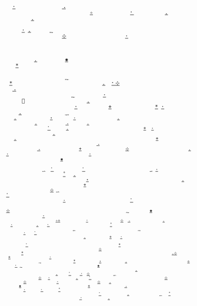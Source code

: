 <samp>&nbsp;&nbsp;&nbsp;&nbsp;&nbsp;&nbsp;&nbsp;&nbsp;&nbsp;&nbsp;&nbsp;&nbsp;&nbsp;&nbsp;&nbsp;&nbsp;&nbsp;&nbsp;&nbsp;&nbsp;&nbsp;&nbsp;&nbsp;&nbsp;&nbsp;&nbsp;&nbsp;&nbsp;&nbsp;&nbsp;&nbsp;&nbsp;&nbsp;&nbsp;&nbsp;&nbsp;&nbsp;&nbsp;&nbsp;&nbsp;&nbsp;&nbsp;&nbsp;&nbsp;&nbsp;&nbsp;&nbsp;&nbsp;&nbsp;&nbsp;&nbsp;&nbsp;&nbsp;&nbsp;&nbsp;&nbsp;&nbsp;&nbsp;&nbsp;&nbsp;&nbsp;[·](https://github.com/lbebber/lbebber/issues/new?labels=bug&title=Star+1&body=eita)&nbsp;&nbsp;&nbsp;&nbsp;&nbsp;&nbsp;&nbsp;&nbsp;&nbsp;&nbsp;&nbsp;&nbsp;&nbsp;&nbsp;&nbsp;[⠠](https://github.com/lbebber/lbebber/issues/new?labels=bug&title=Star+2&body=eita)&nbsp;&nbsp;<br/>&nbsp;&nbsp;&nbsp;&nbsp;&nbsp;&nbsp;&nbsp;&nbsp;&nbsp;&nbsp;&nbsp;&nbsp;&nbsp;&nbsp;&nbsp;&nbsp;&nbsp;&nbsp;&nbsp;&nbsp;&nbsp;&nbsp;&nbsp;&nbsp;&nbsp;&nbsp;&nbsp;[✧](https://github.com/lbebber/lbebber/issues/new?labels=bug&title=Star+3&body=eita)&nbsp;&nbsp;&nbsp;&nbsp;&nbsp;&nbsp;&nbsp;&nbsp;&nbsp;&nbsp;&nbsp;&nbsp;[⠂](https://github.com/lbebber/lbebber/issues/new?labels=bug&title=Star+4&body=eita)&nbsp;&nbsp;&nbsp;&nbsp;&nbsp;&nbsp;&nbsp;&nbsp;&nbsp;&nbsp;[.](https://github.com/lbebber/lbebber/issues/new?labels=bug&title=Star+5&body=eita)&nbsp;&nbsp;&nbsp;&nbsp;&nbsp;&nbsp;&nbsp;&nbsp;&nbsp;&nbsp;&nbsp;&nbsp;&nbsp;&nbsp;&nbsp;[.](https://github.com/lbebber/lbebber/issues/new?labels=bug&title=Star+6&body=eita)&nbsp;&nbsp;&nbsp;&nbsp;&nbsp;&nbsp;&nbsp;&nbsp;&nbsp;&nbsp;&nbsp;&nbsp;<br/>&nbsp;&nbsp;&nbsp;&nbsp;&nbsp;&nbsp;&nbsp;&nbsp;&nbsp;&nbsp;&nbsp;&nbsp;&nbsp;&nbsp;&nbsp;&nbsp;&nbsp;&nbsp;&nbsp;&nbsp;&nbsp;&nbsp;&nbsp;&nbsp;&nbsp;&nbsp;&nbsp;&nbsp;&nbsp;&nbsp;&nbsp;&nbsp;&nbsp;&nbsp;&nbsp;&nbsp;&nbsp;&nbsp;&nbsp;&nbsp;&nbsp;&nbsp;&nbsp;&nbsp;&nbsp;&nbsp;&nbsp;&nbsp;&nbsp;&nbsp;&nbsp;&nbsp;&nbsp;&nbsp;&nbsp;&nbsp;&nbsp;&nbsp;&nbsp;&nbsp;&nbsp;&nbsp;&nbsp;&nbsp;[·](https://github.com/lbebber/lbebber/issues/new?labels=bug&title=Star+7&body=eita)&nbsp;[.](https://github.com/lbebber/lbebber/issues/new?labels=bug&title=Star+8&body=eita)&nbsp;&nbsp;&nbsp;&nbsp;&nbsp;&nbsp;[⢀](https://github.com/lbebber/lbebber/issues/new?labels=bug&title=Star+9&body=eita)&nbsp;&nbsp;&nbsp;&nbsp;&nbsp;&nbsp;<br/>&nbsp;&nbsp;&nbsp;&nbsp;&nbsp;&nbsp;&nbsp;&nbsp;&nbsp;&nbsp;&nbsp;&nbsp;&nbsp;&nbsp;&nbsp;&nbsp;&nbsp;&nbsp;[⊹](https://github.com/lbebber/lbebber/issues/new?labels=bug&title=Star+10&body=eita)&nbsp;&nbsp;&nbsp;&nbsp;&nbsp;&nbsp;&nbsp;&nbsp;&nbsp;&nbsp;&nbsp;&nbsp;&nbsp;&nbsp;&nbsp;&nbsp;&nbsp;&nbsp;&nbsp;[·](https://github.com/lbebber/lbebber/issues/new?labels=bug&title=Star+11&body=eita)&nbsp;&nbsp;&nbsp;&nbsp;&nbsp;&nbsp;&nbsp;&nbsp;&nbsp;&nbsp;&nbsp;&nbsp;&nbsp;&nbsp;&nbsp;&nbsp;&nbsp;&nbsp;&nbsp;&nbsp;&nbsp;&nbsp;&nbsp;&nbsp;&nbsp;&nbsp;&nbsp;&nbsp;&nbsp;&nbsp;&nbsp;&nbsp;&nbsp;&nbsp;&nbsp;&nbsp;&nbsp;&nbsp;&nbsp;&nbsp;&nbsp;<br/>[ ](https://github.com/lbebber/lbebber/issues/new?labels=bug&title=Star+12&body=eita)&nbsp;&nbsp;&nbsp;&nbsp;&nbsp;&nbsp;&nbsp;&nbsp;&nbsp;&nbsp;&nbsp;&nbsp;&nbsp;&nbsp;&nbsp;&nbsp;&nbsp;&nbsp;&nbsp;&nbsp;&nbsp;&nbsp;&nbsp;&nbsp;&nbsp;&nbsp;&nbsp;&nbsp;&nbsp;&nbsp;&nbsp;&nbsp;&nbsp;&nbsp;&nbsp;&nbsp;&nbsp;&nbsp;&nbsp;&nbsp;&nbsp;&nbsp;&nbsp;&nbsp;&nbsp;&nbsp;&nbsp;&nbsp;&nbsp;&nbsp;&nbsp;&nbsp;&nbsp;&nbsp;&nbsp;&nbsp;&nbsp;&nbsp;&nbsp;&nbsp;&nbsp;&nbsp;&nbsp;&nbsp;&nbsp;&nbsp;&nbsp;&nbsp;&nbsp;&nbsp;&nbsp;&nbsp;&nbsp;&nbsp;&nbsp;&nbsp;&nbsp;&nbsp;&nbsp;<br/>&nbsp;&nbsp;&nbsp;&nbsp;&nbsp;&nbsp;&nbsp;&nbsp;&nbsp;[.](https://github.com/lbebber/lbebber/issues/new?labels=bug&title=Star+13&body=eita)&nbsp;&nbsp;&nbsp;&nbsp;&nbsp;&nbsp;&nbsp;&nbsp;&nbsp;[✺](https://github.com/lbebber/lbebber/issues/new?labels=bug&title=Star+14&body=eita)&nbsp;&nbsp;&nbsp;&nbsp;&nbsp;&nbsp;&nbsp;&nbsp;&nbsp;&nbsp;&nbsp;&nbsp;&nbsp;&nbsp;&nbsp;&nbsp;&nbsp;&nbsp;&nbsp;&nbsp;&nbsp;&nbsp;&nbsp;&nbsp;&nbsp;&nbsp;&nbsp;&nbsp;&nbsp;&nbsp;&nbsp;&nbsp;&nbsp;&nbsp;&nbsp;&nbsp;&nbsp;&nbsp;&nbsp;&nbsp;&nbsp;&nbsp;[\*](https://github.com/lbebber/lbebber/issues/new?labels=bug&title=Star+15&body=eita)&nbsp;&nbsp;&nbsp;&nbsp;&nbsp;&nbsp;&nbsp;&nbsp;&nbsp;&nbsp;&nbsp;&nbsp;&nbsp;&nbsp;&nbsp;&nbsp;&nbsp;<br/>&nbsp;&nbsp;&nbsp;&nbsp;&nbsp;&nbsp;&nbsp;&nbsp;&nbsp;&nbsp;&nbsp;&nbsp;&nbsp;&nbsp;&nbsp;&nbsp;&nbsp;&nbsp;&nbsp;&nbsp;&nbsp;&nbsp;&nbsp;&nbsp;&nbsp;&nbsp;&nbsp;&nbsp;&nbsp;&nbsp;&nbsp;&nbsp;&nbsp;&nbsp;&nbsp;&nbsp;&nbsp;&nbsp;&nbsp;&nbsp;&nbsp;&nbsp;&nbsp;&nbsp;&nbsp;&nbsp;&nbsp;&nbsp;&nbsp;&nbsp;&nbsp;&nbsp;&nbsp;&nbsp;&nbsp;&nbsp;&nbsp;&nbsp;&nbsp;&nbsp;&nbsp;&nbsp;&nbsp;&nbsp;&nbsp;&nbsp;&nbsp;&nbsp;&nbsp;&nbsp;&nbsp;&nbsp;&nbsp;&nbsp;&nbsp;&nbsp;&nbsp;&nbsp;[⢀](https://github.com/lbebber/lbebber/issues/new?labels=bug&title=Star+16&body=eita)&nbsp;<br/>&nbsp;[\*](https://github.com/lbebber/lbebber/issues/new?labels=bug&title=Star+17&body=eita)&nbsp;&nbsp;&nbsp;&nbsp;&nbsp;&nbsp;&nbsp;&nbsp;&nbsp;&nbsp;&nbsp;&nbsp;&nbsp;&nbsp;&nbsp;&nbsp;&nbsp;&nbsp;&nbsp;&nbsp;&nbsp;&nbsp;&nbsp;&nbsp;&nbsp;&nbsp;&nbsp;&nbsp;&nbsp;[.](https://github.com/lbebber/lbebber/issues/new?labels=bug&title=Star+18&body=eita)&nbsp;&nbsp;[⠂](https://github.com/lbebber/lbebber/issues/new?labels=bug&title=Star+19&body=eita)[⊹](https://github.com/lbebber/lbebber/issues/new?labels=bug&title=Star+20&body=eita)&nbsp;&nbsp;&nbsp;&nbsp;&nbsp;&nbsp;&nbsp;&nbsp;&nbsp;&nbsp;&nbsp;&nbsp;&nbsp;&nbsp;&nbsp;&nbsp;&nbsp;&nbsp;&nbsp;&nbsp;&nbsp;&nbsp;&nbsp;&nbsp;&nbsp;[⠠](https://github.com/lbebber/lbebber/issues/new?labels=bug&title=Star+21&body=eita)&nbsp;&nbsp;&nbsp;&nbsp;&nbsp;&nbsp;&nbsp;&nbsp;&nbsp;&nbsp;&nbsp;&nbsp;&nbsp;&nbsp;&nbsp;&nbsp;&nbsp;&nbsp;<br/>&nbsp;&nbsp;&nbsp;&nbsp;&nbsp;&nbsp;&nbsp;&nbsp;&nbsp;&nbsp;&nbsp;&nbsp;&nbsp;&nbsp;&nbsp;&nbsp;&nbsp;&nbsp;&nbsp;&nbsp;&nbsp;[⢀](https://github.com/lbebber/lbebber/issues/new?labels=bug&title=Star+22&body=eita)&nbsp;&nbsp;&nbsp;&nbsp;&nbsp;&nbsp;&nbsp;&nbsp;&nbsp;[·](https://github.com/lbebber/lbebber/issues/new?labels=bug&title=Star+23&body=eita)&nbsp;&nbsp;&nbsp;&nbsp;&nbsp;&nbsp;&nbsp;&nbsp;&nbsp;&nbsp;&nbsp;&nbsp;&nbsp;&nbsp;&nbsp;[ ](https://github.com/lbebber/lbebber/issues/new?labels=bug&title=Star+24&body=eita)&nbsp;&nbsp;&nbsp;&nbsp;&nbsp;🌙&nbsp;&nbsp;&nbsp;&nbsp;&nbsp;&nbsp;&nbsp;&nbsp;&nbsp;&nbsp;&nbsp;&nbsp;&nbsp;&nbsp;&nbsp;&nbsp;&nbsp;&nbsp;&nbsp;&nbsp;[.](https://github.com/lbebber/lbebber/issues/new?labels=bug&title=Star+25&body=eita)&nbsp;&nbsp;&nbsp;&nbsp;&nbsp;<br/>&nbsp;&nbsp;&nbsp;&nbsp;&nbsp;&nbsp;&nbsp;&nbsp;&nbsp;&nbsp;&nbsp;&nbsp;&nbsp;&nbsp;&nbsp;&nbsp;&nbsp;&nbsp;&nbsp;&nbsp;&nbsp;&nbsp;[·](https://github.com/lbebber/lbebber/issues/new?labels=bug&title=Star+26&body=eita)&nbsp;&nbsp;&nbsp;&nbsp;&nbsp;&nbsp;&nbsp;&nbsp;&nbsp;&nbsp;[+](https://github.com/lbebber/lbebber/issues/new?labels=bug&title=Star+27&body=eita)&nbsp;&nbsp;&nbsp;&nbsp;&nbsp;&nbsp;&nbsp;&nbsp;&nbsp;&nbsp;&nbsp;&nbsp;&nbsp;&nbsp;[\*](https://github.com/lbebber/lbebber/issues/new?labels=bug&title=Star+28&body=eita)&nbsp;[·](https://github.com/lbebber/lbebber/issues/new?labels=bug&title=Star+29&body=eita)&nbsp;&nbsp;&nbsp;&nbsp;&nbsp;&nbsp;&nbsp;&nbsp;&nbsp;&nbsp;&nbsp;&nbsp;[.](https://github.com/lbebber/lbebber/issues/new?labels=bug&title=Star+30&body=eita)&nbsp;&nbsp;&nbsp;&nbsp;&nbsp;&nbsp;&nbsp;&nbsp;&nbsp;&nbsp;&nbsp;&nbsp;&nbsp;&nbsp;[⡀](https://github.com/lbebber/lbebber/issues/new?labels=bug&title=Star+31&body=eita)&nbsp;<br/><sub>&nbsp;&nbsp;&nbsp;[.](https://github.com/lbebber/lbebber/issues/new?labels=bug&title=Star+32&body=eita)&nbsp;&nbsp;&nbsp;&nbsp;&nbsp;&nbsp;&nbsp;&nbsp;&nbsp;&nbsp;&nbsp;&nbsp;&nbsp;[⋆](https://github.com/lbebber/lbebber/issues/new?labels=bug&title=Star+33&body=eita)&nbsp;&nbsp;&nbsp;&nbsp;&nbsp;&nbsp;&nbsp;&nbsp;[·](https://github.com/lbebber/lbebber/issues/new?labels=bug&title=Star+34&body=eita)&nbsp;&nbsp;&nbsp;&nbsp;&nbsp;&nbsp;&nbsp;&nbsp;&nbsp;&nbsp;&nbsp;&nbsp;&nbsp;&nbsp;&nbsp;&nbsp;[.](https://github.com/lbebber/lbebber/issues/new?labels=bug&title=Star+35&body=eita)&nbsp;&nbsp;&nbsp;&nbsp;&nbsp;&nbsp;&nbsp;&nbsp;&nbsp;&nbsp;&nbsp;&nbsp;&nbsp;&nbsp;&nbsp;&nbsp;&nbsp;&nbsp;&nbsp;&nbsp;&nbsp;&nbsp;&nbsp;&nbsp;&nbsp;&nbsp;&nbsp;&nbsp;&nbsp;&nbsp;&nbsp;&nbsp;&nbsp;&nbsp;&nbsp;&nbsp;&nbsp;&nbsp;[.](https://github.com/lbebber/lbebber/issues/new?labels=bug&title=Star+36&body=eita)&nbsp;&nbsp;&nbsp;&nbsp;&nbsp;&nbsp;&nbsp;&nbsp;&nbsp;&nbsp;&nbsp;[⠠](https://github.com/lbebber/lbebber/issues/new?labels=bug&title=Star+37&body=eita)&nbsp;&nbsp;&nbsp;&nbsp;&nbsp;&nbsp;&nbsp;[.](https://github.com/lbebber/lbebber/issues/new?labels=bug&title=Star+38&body=eita)&nbsp;&nbsp;&nbsp;&nbsp;&nbsp;<br/>&nbsp;&nbsp;&nbsp;&nbsp;&nbsp;&nbsp;&nbsp;&nbsp;&nbsp;&nbsp;&nbsp;&nbsp;&nbsp;&nbsp;&nbsp;&nbsp;[⠁](https://github.com/lbebber/lbebber/issues/new?labels=bug&title=Star+39&body=eita)&nbsp;&nbsp;&nbsp;&nbsp;&nbsp;&nbsp;[.](https://github.com/lbebber/lbebber/issues/new?labels=bug&title=Star+40&body=eita)&nbsp;&nbsp;&nbsp;&nbsp;&nbsp;&nbsp;&nbsp;&nbsp;&nbsp;&nbsp;&nbsp;&nbsp;&nbsp;&nbsp;&nbsp;&nbsp;&nbsp;&nbsp;&nbsp;&nbsp;&nbsp;&nbsp;&nbsp;&nbsp;&nbsp;&nbsp;&nbsp;&nbsp;&nbsp;[+](https://github.com/lbebber/lbebber/issues/new?labels=bug&title=Star+41&body=eita)&nbsp;&nbsp;[·](https://github.com/lbebber/lbebber/issues/new?labels=bug&title=Star+42&body=eita)&nbsp;&nbsp;&nbsp;&nbsp;&nbsp;&nbsp;&nbsp;&nbsp;&nbsp;&nbsp;&nbsp;&nbsp;&nbsp;&nbsp;&nbsp;&nbsp;&nbsp;&nbsp;&nbsp;&nbsp;&nbsp;&nbsp;&nbsp;&nbsp;&nbsp;&nbsp;&nbsp;&nbsp;&nbsp;&nbsp;&nbsp;&nbsp;[.](https://github.com/lbebber/lbebber/issues/new?labels=bug&title=Star+43&body=eita)&nbsp;&nbsp;&nbsp;&nbsp;&nbsp;&nbsp;&nbsp;&nbsp;&nbsp;&nbsp;&nbsp;&nbsp;&nbsp;&nbsp;&nbsp;&nbsp;&nbsp;&nbsp;<br/>&nbsp;&nbsp;&nbsp;[.](https://github.com/lbebber/lbebber/issues/new?labels=bug&title=Star+44&body=eita)&nbsp;&nbsp;&nbsp;&nbsp;&nbsp;&nbsp;&nbsp;&nbsp;&nbsp;&nbsp;&nbsp;&nbsp;&nbsp;&nbsp;&nbsp;&nbsp;&nbsp;&nbsp;&nbsp;&nbsp;&nbsp;&nbsp;&nbsp;&nbsp;&nbsp;&nbsp;&nbsp;&nbsp;&nbsp;&nbsp;&nbsp;&nbsp;&nbsp;&nbsp;&nbsp;&nbsp;&nbsp;&nbsp;&nbsp;&nbsp;&nbsp;&nbsp;&nbsp;&nbsp;&nbsp;&nbsp;&nbsp;&nbsp;&nbsp;&nbsp;&nbsp;&nbsp;&nbsp;&nbsp;[+](https://github.com/lbebber/lbebber/issues/new?labels=bug&title=Star+45&body=eita)&nbsp;&nbsp;&nbsp;&nbsp;&nbsp;&nbsp;&nbsp;&nbsp;&nbsp;&nbsp;&nbsp;&nbsp;&nbsp;&nbsp;&nbsp;&nbsp;&nbsp;&nbsp;&nbsp;&nbsp;&nbsp;&nbsp;&nbsp;&nbsp;&nbsp;&nbsp;&nbsp;&nbsp;&nbsp;&nbsp;&nbsp;&nbsp;&nbsp;&nbsp;&nbsp;&nbsp;&nbsp;&nbsp;&nbsp;&nbsp;&nbsp;&nbsp;&nbsp;&nbsp;&nbsp;&nbsp;&nbsp;[⠠](https://github.com/lbebber/lbebber/issues/new?labels=bug&title=Star+46&body=eita)&nbsp;<br/>&nbsp;&nbsp;&nbsp;&nbsp;&nbsp;&nbsp;&nbsp;&nbsp;&nbsp;&nbsp;&nbsp;&nbsp;[⠠](https://github.com/lbebber/lbebber/issues/new?labels=bug&title=Star+47&body=eita)&nbsp;&nbsp;&nbsp;&nbsp;&nbsp;&nbsp;&nbsp;&nbsp;&nbsp;&nbsp;&nbsp;&nbsp;&nbsp;&nbsp;&nbsp;[+](https://github.com/lbebber/lbebber/issues/new?labels=bug&title=Star+48&body=eita)&nbsp;&nbsp;&nbsp;&nbsp;&nbsp;&nbsp;&nbsp;&nbsp;&nbsp;&nbsp;&nbsp;&nbsp;&nbsp;&nbsp;&nbsp;&nbsp;&nbsp;[⊹](https://github.com/lbebber/lbebber/issues/new?labels=bug&title=Star+49&body=eita)&nbsp;&nbsp;&nbsp;&nbsp;&nbsp;&nbsp;&nbsp;&nbsp;&nbsp;&nbsp;&nbsp;&nbsp;&nbsp;&nbsp;&nbsp;&nbsp;&nbsp;&nbsp;&nbsp;&nbsp;&nbsp;&nbsp;&nbsp;[.](https://github.com/lbebber/lbebber/issues/new?labels=bug&title=Star+50&body=eita)[·](https://github.com/lbebber/lbebber/issues/new?labels=bug&title=Star+51&body=eita)&nbsp;&nbsp;&nbsp;&nbsp;&nbsp;&nbsp;&nbsp;&nbsp;&nbsp;&nbsp;&nbsp;&nbsp;&nbsp;&nbsp;&nbsp;&nbsp;&nbsp;&nbsp;&nbsp;&nbsp;&nbsp;&nbsp;&nbsp;&nbsp;&nbsp;&nbsp;&nbsp;&nbsp;&nbsp;&nbsp;&nbsp;[·](https://github.com/lbebber/lbebber/issues/new?labels=bug&title=Star+52&body=eita)&nbsp;&nbsp;&nbsp;&nbsp;<br/>&nbsp;&nbsp;&nbsp;&nbsp;&nbsp;&nbsp;&nbsp;&nbsp;&nbsp;&nbsp;&nbsp;&nbsp;&nbsp;&nbsp;&nbsp;&nbsp;&nbsp;&nbsp;&nbsp;&nbsp;&nbsp;[✺](https://github.com/lbebber/lbebber/issues/new?labels=bug&title=Star+53&body=eita)&nbsp;&nbsp;&nbsp;&nbsp;&nbsp;&nbsp;&nbsp;&nbsp;&nbsp;&nbsp;&nbsp;&nbsp;&nbsp;&nbsp;&nbsp;&nbsp;&nbsp;&nbsp;&nbsp;&nbsp;&nbsp;&nbsp;&nbsp;&nbsp;&nbsp;&nbsp;&nbsp;&nbsp;&nbsp;&nbsp;&nbsp;&nbsp;&nbsp;&nbsp;&nbsp;&nbsp;&nbsp;&nbsp;&nbsp;&nbsp;&nbsp;&nbsp;&nbsp;&nbsp;&nbsp;&nbsp;&nbsp;&nbsp;&nbsp;&nbsp;&nbsp;&nbsp;&nbsp;&nbsp;&nbsp;&nbsp;&nbsp;&nbsp;&nbsp;&nbsp;&nbsp;&nbsp;&nbsp;&nbsp;&nbsp;&nbsp;&nbsp;&nbsp;&nbsp;&nbsp;&nbsp;&nbsp;&nbsp;&nbsp;&nbsp;&nbsp;&nbsp;&nbsp;&nbsp;&nbsp;&nbsp;&nbsp;&nbsp;&nbsp;&nbsp;&nbsp;<br/>&nbsp;&nbsp;&nbsp;&nbsp;&nbsp;&nbsp;&nbsp;&nbsp;&nbsp;&nbsp;&nbsp;&nbsp;&nbsp;&nbsp;[⢀](https://github.com/lbebber/lbebber/issues/new?labels=bug&title=Star+54&body=eita)&nbsp;&nbsp;[⠁](https://github.com/lbebber/lbebber/issues/new?labels=bug&title=Star+55&body=eita)&nbsp;&nbsp;&nbsp;&nbsp;&nbsp;&nbsp;&nbsp;&nbsp;&nbsp;&nbsp;&nbsp;[⠁](https://github.com/lbebber/lbebber/issues/new?labels=bug&title=Star+56&body=eita)&nbsp;&nbsp;&nbsp;&nbsp;&nbsp;&nbsp;&nbsp;&nbsp;&nbsp;&nbsp;&nbsp;&nbsp;&nbsp;&nbsp;&nbsp;&nbsp;&nbsp;&nbsp;&nbsp;&nbsp;&nbsp;&nbsp;&nbsp;&nbsp;&nbsp;[⢀](https://github.com/lbebber/lbebber/issues/new?labels=bug&title=Star+57&body=eita)&nbsp;[·](https://github.com/lbebber/lbebber/issues/new?labels=bug&title=Star+58&body=eita)&nbsp;&nbsp;&nbsp;&nbsp;&nbsp;&nbsp;&nbsp;&nbsp;&nbsp;&nbsp;&nbsp;&nbsp;&nbsp;&nbsp;&nbsp;&nbsp;&nbsp;&nbsp;&nbsp;&nbsp;&nbsp;&nbsp;&nbsp;&nbsp;&nbsp;&nbsp;&nbsp;&nbsp;&nbsp;&nbsp;&nbsp;&nbsp;&nbsp;&nbsp;[˚](https://github.com/lbebber/lbebber/issues/new?labels=bug&title=Star+59&body=eita)&nbsp;&nbsp;&nbsp;[.](https://github.com/lbebber/lbebber/issues/new?labels=bug&title=Star+60&body=eita)&nbsp;&nbsp;&nbsp;&nbsp;&nbsp;&nbsp;&nbsp;&nbsp;&nbsp;&nbsp;&nbsp;<br/>&nbsp;&nbsp;&nbsp;&nbsp;&nbsp;&nbsp;&nbsp;&nbsp;&nbsp;&nbsp;&nbsp;&nbsp;&nbsp;&nbsp;&nbsp;&nbsp;&nbsp;&nbsp;&nbsp;&nbsp;&nbsp;&nbsp;&nbsp;&nbsp;&nbsp;&nbsp;&nbsp;&nbsp;&nbsp;&nbsp;&nbsp;[⋆](https://github.com/lbebber/lbebber/issues/new?labels=bug&title=Star+61&body=eita)&nbsp;&nbsp;&nbsp;&nbsp;&nbsp;&nbsp;&nbsp;&nbsp;&nbsp;&nbsp;&nbsp;&nbsp;&nbsp;&nbsp;&nbsp;&nbsp;&nbsp;&nbsp;&nbsp;&nbsp;&nbsp;&nbsp;&nbsp;&nbsp;&nbsp;&nbsp;&nbsp;&nbsp;&nbsp;&nbsp;&nbsp;&nbsp;&nbsp;&nbsp;&nbsp;&nbsp;[.](https://github.com/lbebber/lbebber/issues/new?labels=bug&title=Star+62&body=eita)&nbsp;&nbsp;&nbsp;&nbsp;&nbsp;&nbsp;&nbsp;&nbsp;&nbsp;&nbsp;&nbsp;&nbsp;&nbsp;&nbsp;&nbsp;&nbsp;&nbsp;&nbsp;&nbsp;&nbsp;&nbsp;&nbsp;&nbsp;&nbsp;&nbsp;&nbsp;&nbsp;&nbsp;&nbsp;&nbsp;&nbsp;&nbsp;[+](https://github.com/lbebber/lbebber/issues/new?labels=bug&title=Star+63&body=eita)&nbsp;&nbsp;&nbsp;&nbsp;&nbsp;&nbsp;<br/>&nbsp;&nbsp;&nbsp;&nbsp;&nbsp;&nbsp;&nbsp;&nbsp;&nbsp;&nbsp;&nbsp;&nbsp;&nbsp;&nbsp;&nbsp;&nbsp;&nbsp;[⊹](https://github.com/lbebber/lbebber/issues/new?labels=bug&title=Star+64&body=eita)&nbsp;[⢀](https://github.com/lbebber/lbebber/issues/new?labels=bug&title=Star+65&body=eita)&nbsp;&nbsp;&nbsp;&nbsp;&nbsp;&nbsp;&nbsp;&nbsp;&nbsp;&nbsp;&nbsp;&nbsp;&nbsp;&nbsp;&nbsp;&nbsp;&nbsp;&nbsp;&nbsp;&nbsp;&nbsp;&nbsp;&nbsp;&nbsp;&nbsp;&nbsp;&nbsp;&nbsp;&nbsp;&nbsp;&nbsp;&nbsp;&nbsp;&nbsp;&nbsp;&nbsp;&nbsp;&nbsp;&nbsp;&nbsp;&nbsp;&nbsp;&nbsp;&nbsp;&nbsp;&nbsp;&nbsp;&nbsp;&nbsp;&nbsp;&nbsp;[⠁](https://github.com/lbebber/lbebber/issues/new?labels=bug&title=Star+66&body=eita)&nbsp;&nbsp;&nbsp;&nbsp;&nbsp;&nbsp;&nbsp;&nbsp;&nbsp;&nbsp;&nbsp;&nbsp;&nbsp;&nbsp;&nbsp;&nbsp;&nbsp;&nbsp;&nbsp;&nbsp;&nbsp;&nbsp;&nbsp;&nbsp;&nbsp;&nbsp;&nbsp;&nbsp;&nbsp;&nbsp;&nbsp;&nbsp;&nbsp;&nbsp;&nbsp;&nbsp;<br/>&nbsp;&nbsp;&nbsp;&nbsp;&nbsp;&nbsp;&nbsp;&nbsp;&nbsp;&nbsp;&nbsp;&nbsp;&nbsp;&nbsp;&nbsp;&nbsp;&nbsp;&nbsp;&nbsp;&nbsp;&nbsp;&nbsp;[·](https://github.com/lbebber/lbebber/issues/new?labels=bug&title=Star+67&body=eita)&nbsp;&nbsp;&nbsp;&nbsp;&nbsp;&nbsp;&nbsp;&nbsp;&nbsp;&nbsp;&nbsp;&nbsp;&nbsp;&nbsp;&nbsp;&nbsp;&nbsp;&nbsp;&nbsp;&nbsp;&nbsp;&nbsp;&nbsp;&nbsp;&nbsp;[⠁](https://github.com/lbebber/lbebber/issues/new?labels=bug&title=Star+68&body=eita)&nbsp;&nbsp;&nbsp;&nbsp;&nbsp;&nbsp;&nbsp;&nbsp;&nbsp;&nbsp;&nbsp;&nbsp;&nbsp;&nbsp;&nbsp;&nbsp;&nbsp;&nbsp;&nbsp;&nbsp;&nbsp;&nbsp;&nbsp;&nbsp;&nbsp;&nbsp;&nbsp;&nbsp;&nbsp;&nbsp;&nbsp;&nbsp;&nbsp;&nbsp;&nbsp;&nbsp;&nbsp;&nbsp;&nbsp;&nbsp;&nbsp;&nbsp;&nbsp;&nbsp;&nbsp;&nbsp;&nbsp;&nbsp;&nbsp;&nbsp;&nbsp;&nbsp;&nbsp;&nbsp;&nbsp;&nbsp;&nbsp;&nbsp;&nbsp;<br/>[ ](https://github.com/lbebber/lbebber/issues/new?labels=bug&title=Star+69&body=eita)[⊹](https://github.com/lbebber/lbebber/issues/new?labels=bug&title=Star+70&body=eita)&nbsp;&nbsp;&nbsp;&nbsp;&nbsp;&nbsp;&nbsp;&nbsp;&nbsp;&nbsp;&nbsp;&nbsp;&nbsp;&nbsp;&nbsp;&nbsp;&nbsp;&nbsp;&nbsp;&nbsp;&nbsp;&nbsp;&nbsp;&nbsp;&nbsp;&nbsp;&nbsp;&nbsp;&nbsp;&nbsp;&nbsp;&nbsp;&nbsp;&nbsp;&nbsp;&nbsp;&nbsp;&nbsp;&nbsp;&nbsp;&nbsp;&nbsp;&nbsp;&nbsp;&nbsp;[⡀](https://github.com/lbebber/lbebber/issues/new?labels=bug&title=Star+71&body=eita)&nbsp;&nbsp;&nbsp;&nbsp;&nbsp;&nbsp;&nbsp;&nbsp;[✺](https://github.com/lbebber/lbebber/issues/new?labels=bug&title=Star+72&body=eita)&nbsp;&nbsp;&nbsp;&nbsp;&nbsp;&nbsp;&nbsp;&nbsp;&nbsp;&nbsp;&nbsp;&nbsp;&nbsp;&nbsp;&nbsp;&nbsp;&nbsp;&nbsp;&nbsp;&nbsp;&nbsp;&nbsp;&nbsp;&nbsp;&nbsp;&nbsp;&nbsp;&nbsp;&nbsp;[·](https://github.com/lbebber/lbebber/issues/new?labels=bug&title=Star+73&body=eita)&nbsp;&nbsp;&nbsp;&nbsp;&nbsp;&nbsp;&nbsp;&nbsp;&nbsp;&nbsp;&nbsp;&nbsp;&nbsp;&nbsp;&nbsp;&nbsp;&nbsp;&nbsp;&nbsp;&nbsp;&nbsp;<br/><sub>&nbsp;&nbsp;&nbsp;&nbsp;&nbsp;&nbsp;&nbsp;&nbsp;&nbsp;&nbsp;&nbsp;&nbsp;&nbsp;&nbsp;&nbsp;&nbsp;&nbsp;&nbsp;&nbsp;&nbsp;&nbsp;&nbsp;&nbsp;[✧](https://github.com/lbebber/lbebber/issues/new?labels=bug&title=Star+74&body=eita)[⟡](https://github.com/lbebber/lbebber/issues/new?labels=bug&title=Star+75&body=eita)&nbsp;&nbsp;&nbsp;&nbsp;&nbsp;&nbsp;&nbsp;&nbsp;&nbsp;&nbsp;&nbsp;&nbsp;[·](https://github.com/lbebber/lbebber/issues/new?labels=bug&title=Star+76&body=eita)&nbsp;&nbsp;&nbsp;&nbsp;&nbsp;&nbsp;&nbsp;&nbsp;&nbsp;&nbsp;&nbsp;&nbsp;&nbsp;&nbsp;&nbsp;[⊹](https://github.com/lbebber/lbebber/issues/new?labels=bug&title=Star+77&body=eita)&nbsp;&nbsp;[⠠](https://github.com/lbebber/lbebber/issues/new?labels=bug&title=Star+78&body=eita)&nbsp;&nbsp;&nbsp;&nbsp;&nbsp;&nbsp;&nbsp;&nbsp;&nbsp;&nbsp;&nbsp;&nbsp;&nbsp;&nbsp;&nbsp;[.](https://github.com/lbebber/lbebber/issues/new?labels=bug&title=Star+79&body=eita)&nbsp;&nbsp;&nbsp;&nbsp;&nbsp;&nbsp;&nbsp;&nbsp;&nbsp;&nbsp;&nbsp;&nbsp;&nbsp;&nbsp;[·](https://github.com/lbebber/lbebber/issues/new?labels=bug&title=Star+80&body=eita)&nbsp;&nbsp;&nbsp;&nbsp;&nbsp;&nbsp;&nbsp;&nbsp;&nbsp;&nbsp;&nbsp;[.](https://github.com/lbebber/lbebber/issues/new?labels=bug&title=Star+81&body=eita)&nbsp;&nbsp;&nbsp;&nbsp;[⠂](https://github.com/lbebber/lbebber/issues/new?labels=bug&title=Star+82&body=eita)&nbsp;&nbsp;&nbsp;&nbsp;&nbsp;&nbsp;&nbsp;&nbsp;&nbsp;&nbsp;&nbsp;&nbsp;&nbsp;&nbsp;&nbsp;&nbsp;&nbsp;&nbsp;&nbsp;&nbsp;&nbsp;&nbsp;&nbsp;&nbsp;&nbsp;&nbsp;&nbsp;&nbsp;[˚](https://github.com/lbebber/lbebber/issues/new?labels=bug&title=Star+83&body=eita)&nbsp;&nbsp;&nbsp;&nbsp;&nbsp;&nbsp;&nbsp;&nbsp;&nbsp;&nbsp;&nbsp;&nbsp;<br/>&nbsp;&nbsp;&nbsp;&nbsp;&nbsp;&nbsp;&nbsp;&nbsp;&nbsp;&nbsp;&nbsp;&nbsp;&nbsp;&nbsp;&nbsp;&nbsp;&nbsp;&nbsp;&nbsp;&nbsp;&nbsp;&nbsp;&nbsp;&nbsp;&nbsp;&nbsp;&nbsp;&nbsp;&nbsp;&nbsp;&nbsp;[⢀](https://github.com/lbebber/lbebber/issues/new?labels=bug&title=Star+84&body=eita)&nbsp;&nbsp;&nbsp;&nbsp;&nbsp;&nbsp;&nbsp;&nbsp;&nbsp;&nbsp;&nbsp;&nbsp;&nbsp;&nbsp;&nbsp;&nbsp;&nbsp;&nbsp;&nbsp;&nbsp;&nbsp;&nbsp;&nbsp;&nbsp;&nbsp;&nbsp;&nbsp;&nbsp;&nbsp;[⡀](https://github.com/lbebber/lbebber/issues/new?labels=bug&title=Star+85&body=eita)&nbsp;&nbsp;&nbsp;&nbsp;&nbsp;&nbsp;&nbsp;&nbsp;&nbsp;&nbsp;&nbsp;&nbsp;&nbsp;&nbsp;&nbsp;&nbsp;&nbsp;&nbsp;&nbsp;&nbsp;&nbsp;&nbsp;&nbsp;&nbsp;&nbsp;&nbsp;&nbsp;&nbsp;&nbsp;&nbsp;&nbsp;[·](https://github.com/lbebber/lbebber/issues/new?labels=bug&title=Star+86&body=eita)&nbsp;&nbsp;&nbsp;&nbsp;[⠁](https://github.com/lbebber/lbebber/issues/new?labels=bug&title=Star+87&body=eita)&nbsp;&nbsp;&nbsp;&nbsp;&nbsp;&nbsp;&nbsp;&nbsp;&nbsp;&nbsp;&nbsp;&nbsp;&nbsp;&nbsp;&nbsp;&nbsp;&nbsp;&nbsp;&nbsp;&nbsp;&nbsp;&nbsp;&nbsp;&nbsp;&nbsp;&nbsp;&nbsp;&nbsp;&nbsp;&nbsp;&nbsp;&nbsp;&nbsp;&nbsp;&nbsp;&nbsp;&nbsp;&nbsp;&nbsp;&nbsp;&nbsp;&nbsp;&nbsp;&nbsp;&nbsp;&nbsp;&nbsp;<br/>&nbsp;&nbsp;&nbsp;&nbsp;&nbsp;&nbsp;&nbsp;&nbsp;&nbsp;&nbsp;&nbsp;&nbsp;&nbsp;&nbsp;&nbsp;&nbsp;&nbsp;&nbsp;&nbsp;&nbsp;&nbsp;&nbsp;&nbsp;&nbsp;&nbsp;&nbsp;&nbsp;&nbsp;&nbsp;&nbsp;&nbsp;&nbsp;&nbsp;&nbsp;&nbsp;&nbsp;[.](https://github.com/lbebber/lbebber/issues/new?labels=bug&title=Star+88&body=eita)&nbsp;&nbsp;&nbsp;&nbsp;&nbsp;&nbsp;&nbsp;&nbsp;&nbsp;&nbsp;&nbsp;[+](https://github.com/lbebber/lbebber/issues/new?labels=bug&title=Star+89&body=eita)&nbsp;&nbsp;&nbsp;&nbsp;[·](https://github.com/lbebber/lbebber/issues/new?labels=bug&title=Star+90&body=eita)&nbsp;&nbsp;&nbsp;&nbsp;&nbsp;&nbsp;&nbsp;&nbsp;&nbsp;&nbsp;&nbsp;&nbsp;&nbsp;&nbsp;&nbsp;&nbsp;&nbsp;&nbsp;&nbsp;&nbsp;&nbsp;&nbsp;&nbsp;&nbsp;&nbsp;&nbsp;&nbsp;&nbsp;&nbsp;&nbsp;&nbsp;&nbsp;&nbsp;&nbsp;&nbsp;&nbsp;&nbsp;&nbsp;&nbsp;&nbsp;&nbsp;&nbsp;&nbsp;&nbsp;&nbsp;&nbsp;&nbsp;&nbsp;&nbsp;&nbsp;&nbsp;&nbsp;&nbsp;&nbsp;&nbsp;&nbsp;&nbsp;&nbsp;&nbsp;&nbsp;&nbsp;&nbsp;&nbsp;&nbsp;&nbsp;&nbsp;&nbsp;&nbsp;&nbsp;&nbsp;&nbsp;&nbsp;&nbsp;&nbsp;&nbsp;&nbsp;&nbsp;&nbsp;&nbsp;&nbsp;&nbsp;&nbsp;&nbsp;&nbsp;&nbsp;&nbsp;&nbsp;&nbsp;&nbsp;&nbsp;&nbsp;&nbsp;<br/>&nbsp;&nbsp;&nbsp;&nbsp;&nbsp;&nbsp;&nbsp;&nbsp;&nbsp;[⠁](https://github.com/lbebber/lbebber/issues/new?labels=bug&title=Star+91&body=eita)&nbsp;&nbsp;&nbsp;&nbsp;&nbsp;&nbsp;&nbsp;&nbsp;&nbsp;&nbsp;&nbsp;&nbsp;&nbsp;&nbsp;&nbsp;&nbsp;&nbsp;&nbsp;&nbsp;&nbsp;&nbsp;&nbsp;&nbsp;&nbsp;&nbsp;&nbsp;&nbsp;&nbsp;&nbsp;&nbsp;&nbsp;&nbsp;&nbsp;&nbsp;&nbsp;&nbsp;&nbsp;&nbsp;&nbsp;&nbsp;&nbsp;&nbsp;[\*](https://github.com/lbebber/lbebber/issues/new?labels=bug&title=Star+92&body=eita)&nbsp;&nbsp;&nbsp;&nbsp;&nbsp;&nbsp;&nbsp;&nbsp;&nbsp;&nbsp;&nbsp;&nbsp;&nbsp;&nbsp;&nbsp;&nbsp;&nbsp;&nbsp;&nbsp;&nbsp;&nbsp;&nbsp;&nbsp;&nbsp;&nbsp;&nbsp;&nbsp;&nbsp;&nbsp;&nbsp;&nbsp;&nbsp;&nbsp;&nbsp;&nbsp;&nbsp;&nbsp;&nbsp;&nbsp;&nbsp;&nbsp;&nbsp;&nbsp;&nbsp;&nbsp;&nbsp;&nbsp;&nbsp;&nbsp;&nbsp;&nbsp;&nbsp;&nbsp;&nbsp;&nbsp;&nbsp;&nbsp;&nbsp;&nbsp;&nbsp;&nbsp;&nbsp;&nbsp;&nbsp;&nbsp;&nbsp;&nbsp;&nbsp;&nbsp;&nbsp;&nbsp;&nbsp;&nbsp;&nbsp;&nbsp;[⊹](https://github.com/lbebber/lbebber/issues/new?labels=bug&title=Star+93&body=eita)&nbsp;&nbsp;&nbsp;&nbsp;&nbsp;&nbsp;&nbsp;&nbsp;&nbsp;&nbsp;&nbsp;&nbsp;&nbsp;&nbsp;&nbsp;&nbsp;&nbsp;<br/>&nbsp;&nbsp;&nbsp;&nbsp;&nbsp;&nbsp;&nbsp;[\*](https://github.com/lbebber/lbebber/issues/new?labels=bug&title=Star+94&body=eita)&nbsp;&nbsp;&nbsp;&nbsp;&nbsp;&nbsp;&nbsp;&nbsp;&nbsp;&nbsp;&nbsp;&nbsp;&nbsp;&nbsp;&nbsp;&nbsp;&nbsp;&nbsp;&nbsp;&nbsp;&nbsp;&nbsp;&nbsp;&nbsp;&nbsp;&nbsp;&nbsp;&nbsp;&nbsp;&nbsp;&nbsp;&nbsp;&nbsp;&nbsp;&nbsp;&nbsp;&nbsp;&nbsp;&nbsp;&nbsp;&nbsp;&nbsp;&nbsp;&nbsp;&nbsp;&nbsp;&nbsp;&nbsp;&nbsp;&nbsp;&nbsp;&nbsp;&nbsp;&nbsp;&nbsp;&nbsp;&nbsp;&nbsp;&nbsp;&nbsp;&nbsp;&nbsp;&nbsp;&nbsp;&nbsp;&nbsp;&nbsp;&nbsp;&nbsp;[.](https://github.com/lbebber/lbebber/issues/new?labels=bug&title=Star+95&body=eita)[⊹](https://github.com/lbebber/lbebber/issues/new?labels=bug&title=Star+96&body=eita)&nbsp;&nbsp;&nbsp;&nbsp;&nbsp;&nbsp;&nbsp;[+](https://github.com/lbebber/lbebber/issues/new?labels=bug&title=Star+97&body=eita)&nbsp;&nbsp;&nbsp;&nbsp;&nbsp;&nbsp;&nbsp;&nbsp;&nbsp;&nbsp;&nbsp;&nbsp;&nbsp;&nbsp;&nbsp;&nbsp;&nbsp;&nbsp;[·](https://github.com/lbebber/lbebber/issues/new?labels=bug&title=Star+98&body=eita)&nbsp;&nbsp;&nbsp;&nbsp;&nbsp;&nbsp;&nbsp;&nbsp;&nbsp;&nbsp;&nbsp;&nbsp;&nbsp;&nbsp;&nbsp;&nbsp;&nbsp;&nbsp;&nbsp;&nbsp;&nbsp;&nbsp;&nbsp;&nbsp;&nbsp;&nbsp;&nbsp;&nbsp;&nbsp;&nbsp;&nbsp;&nbsp;&nbsp;&nbsp;&nbsp;&nbsp;&nbsp;&nbsp;&nbsp;&nbsp;<br/>&nbsp;&nbsp;&nbsp;&nbsp;&nbsp;&nbsp;&nbsp;&nbsp;&nbsp;&nbsp;&nbsp;&nbsp;&nbsp;&nbsp;&nbsp;[⡀](https://github.com/lbebber/lbebber/issues/new?labels=bug&title=Star+99&body=eita)&nbsp;&nbsp;&nbsp;&nbsp;&nbsp;&nbsp;&nbsp;&nbsp;&nbsp;&nbsp;&nbsp;&nbsp;&nbsp;&nbsp;&nbsp;[\*](https://github.com/lbebber/lbebber/issues/new?labels=bug&title=Star+100&body=eita)&nbsp;&nbsp;&nbsp;&nbsp;&nbsp;&nbsp;&nbsp;&nbsp;&nbsp;&nbsp;&nbsp;[⋆](https://github.com/lbebber/lbebber/issues/new?labels=bug&title=Star+101&body=eita)&nbsp;&nbsp;&nbsp;&nbsp;&nbsp;&nbsp;&nbsp;&nbsp;&nbsp;&nbsp;&nbsp;[.](https://github.com/lbebber/lbebber/issues/new?labels=bug&title=Star+102&body=eita)&nbsp;&nbsp;&nbsp;&nbsp;&nbsp;&nbsp;&nbsp;&nbsp;&nbsp;&nbsp;&nbsp;&nbsp;&nbsp;&nbsp;&nbsp;&nbsp;&nbsp;&nbsp;&nbsp;&nbsp;&nbsp;&nbsp;&nbsp;&nbsp;&nbsp;&nbsp;&nbsp;&nbsp;[⟡](https://github.com/lbebber/lbebber/issues/new?labels=bug&title=Star+103&body=eita)&nbsp;&nbsp;&nbsp;&nbsp;[⠂](https://github.com/lbebber/lbebber/issues/new?labels=bug&title=Star+104&body=eita)&nbsp;[⡀](https://github.com/lbebber/lbebber/issues/new?labels=bug&title=Star+105&body=eita)&nbsp;&nbsp;&nbsp;&nbsp;&nbsp;&nbsp;&nbsp;&nbsp;&nbsp;&nbsp;&nbsp;&nbsp;&nbsp;&nbsp;&nbsp;&nbsp;&nbsp;&nbsp;&nbsp;&nbsp;&nbsp;&nbsp;&nbsp;&nbsp;&nbsp;&nbsp;&nbsp;&nbsp;&nbsp;&nbsp;&nbsp;&nbsp;&nbsp;&nbsp;&nbsp;[✺](https://github.com/lbebber/lbebber/issues/new?labels=bug&title=Star+106&body=eita)&nbsp;&nbsp;&nbsp;&nbsp;&nbsp;&nbsp;&nbsp;&nbsp;&nbsp;&nbsp;&nbsp;&nbsp;&nbsp;&nbsp;&nbsp;&nbsp;&nbsp;&nbsp;<br/>&nbsp;&nbsp;&nbsp;&nbsp;&nbsp;&nbsp;&nbsp;&nbsp;&nbsp;&nbsp;&nbsp;&nbsp;&nbsp;&nbsp;&nbsp;&nbsp;&nbsp;&nbsp;&nbsp;&nbsp;&nbsp;&nbsp;&nbsp;&nbsp;&nbsp;&nbsp;&nbsp;&nbsp;&nbsp;&nbsp;&nbsp;&nbsp;&nbsp;&nbsp;&nbsp;&nbsp;&nbsp;&nbsp;&nbsp;&nbsp;&nbsp;&nbsp;&nbsp;&nbsp;&nbsp;&nbsp;&nbsp;&nbsp;&nbsp;&nbsp;&nbsp;&nbsp;&nbsp;&nbsp;&nbsp;&nbsp;&nbsp;&nbsp;&nbsp;&nbsp;[.](https://github.com/lbebber/lbebber/issues/new?labels=bug&title=Star+107&body=eita)&nbsp;&nbsp;&nbsp;&nbsp;&nbsp;&nbsp;&nbsp;&nbsp;&nbsp;&nbsp;&nbsp;&nbsp;&nbsp;&nbsp;&nbsp;&nbsp;&nbsp;&nbsp;&nbsp;&nbsp;&nbsp;&nbsp;&nbsp;&nbsp;&nbsp;&nbsp;&nbsp;&nbsp;&nbsp;&nbsp;&nbsp;&nbsp;&nbsp;&nbsp;&nbsp;&nbsp;&nbsp;&nbsp;&nbsp;&nbsp;&nbsp;&nbsp;&nbsp;&nbsp;&nbsp;&nbsp;&nbsp;&nbsp;[.](https://github.com/lbebber/lbebber/issues/new?labels=bug&title=Star+108&body=eita)&nbsp;&nbsp;&nbsp;&nbsp;&nbsp;[⠁](https://github.com/lbebber/lbebber/issues/new?labels=bug&title=Star+109&body=eita)&nbsp;&nbsp;&nbsp;&nbsp;[⠐](https://github.com/lbebber/lbebber/issues/new?labels=bug&title=Star+110&body=eita)&nbsp;&nbsp;[⊹](https://github.com/lbebber/lbebber/issues/new?labels=bug&title=Star+111&body=eita)&nbsp;&nbsp;&nbsp;&nbsp;&nbsp;&nbsp;&nbsp;&nbsp;&nbsp;&nbsp;&nbsp;[⢀](https://github.com/lbebber/lbebber/issues/new?labels=bug&title=Star+112&body=eita)&nbsp;&nbsp;&nbsp;&nbsp;&nbsp;&nbsp;&nbsp;&nbsp;&nbsp;&nbsp;<br/>&nbsp;&nbsp;&nbsp;&nbsp;&nbsp;&nbsp;&nbsp;&nbsp;&nbsp;&nbsp;&nbsp;&nbsp;&nbsp;&nbsp;&nbsp;[⊹](https://github.com/lbebber/lbebber/issues/new?labels=bug&title=Star+113&body=eita)&nbsp;&nbsp;&nbsp;[·](https://github.com/lbebber/lbebber/issues/new?labels=bug&title=Star+114&body=eita)&nbsp;&nbsp;&nbsp;&nbsp;&nbsp;&nbsp;&nbsp;&nbsp;&nbsp;&nbsp;&nbsp;&nbsp;[.](https://github.com/lbebber/lbebber/issues/new?labels=bug&title=Star+115&body=eita)&nbsp;&nbsp;&nbsp;&nbsp;&nbsp;[⠁](https://github.com/lbebber/lbebber/issues/new?labels=bug&title=Star+116&body=eita)&nbsp;&nbsp;&nbsp;&nbsp;&nbsp;&nbsp;&nbsp;&nbsp;&nbsp;&nbsp;&nbsp;&nbsp;&nbsp;&nbsp;&nbsp;&nbsp;&nbsp;&nbsp;&nbsp;&nbsp;&nbsp;&nbsp;&nbsp;&nbsp;&nbsp;&nbsp;&nbsp;&nbsp;&nbsp;&nbsp;&nbsp;&nbsp;&nbsp;&nbsp;[⊹](https://github.com/lbebber/lbebber/issues/new?labels=bug&title=Star+117&body=eita)&nbsp;&nbsp;&nbsp;&nbsp;&nbsp;&nbsp;&nbsp;&nbsp;&nbsp;&nbsp;&nbsp;&nbsp;&nbsp;&nbsp;&nbsp;&nbsp;&nbsp;&nbsp;&nbsp;[⊹](https://github.com/lbebber/lbebber/issues/new?labels=bug&title=Star+118&body=eita)&nbsp;&nbsp;&nbsp;&nbsp;&nbsp;&nbsp;&nbsp;&nbsp;&nbsp;&nbsp;&nbsp;&nbsp;&nbsp;&nbsp;[·](https://github.com/lbebber/lbebber/issues/new?labels=bug&title=Star+119&body=eita)&nbsp;&nbsp;&nbsp;&nbsp;&nbsp;&nbsp;&nbsp;&nbsp;&nbsp;&nbsp;&nbsp;&nbsp;&nbsp;&nbsp;&nbsp;&nbsp;&nbsp;&nbsp;[⊹](https://github.com/lbebber/lbebber/issues/new?labels=bug&title=Star+120&body=eita)&nbsp;&nbsp;&nbsp;&nbsp;[.](https://github.com/lbebber/lbebber/issues/new?labels=bug&title=Star+121&body=eita)&nbsp;&nbsp;&nbsp;&nbsp;&nbsp;&nbsp;&nbsp;&nbsp;&nbsp;&nbsp;&nbsp;&nbsp;&nbsp;<br/>&nbsp;&nbsp;&nbsp;&nbsp;&nbsp;&nbsp;[✺](https://github.com/lbebber/lbebber/issues/new?labels=bug&title=Star+122&body=eita)&nbsp;&nbsp;&nbsp;&nbsp;&nbsp;&nbsp;&nbsp;&nbsp;&nbsp;&nbsp;&nbsp;&nbsp;&nbsp;&nbsp;&nbsp;&nbsp;&nbsp;&nbsp;&nbsp;&nbsp;&nbsp;&nbsp;&nbsp;&nbsp;&nbsp;&nbsp;&nbsp;&nbsp;&nbsp;&nbsp;&nbsp;[⋄](https://github.com/lbebber/lbebber/issues/new?labels=bug&title=Star+123&body=eita)&nbsp;&nbsp;&nbsp;&nbsp;&nbsp;&nbsp;&nbsp;&nbsp;&nbsp;&nbsp;&nbsp;&nbsp;&nbsp;&nbsp;&nbsp;&nbsp;[⠠](https://github.com/lbebber/lbebber/issues/new?labels=bug&title=Star+124&body=eita)&nbsp;&nbsp;&nbsp;&nbsp;&nbsp;&nbsp;&nbsp;&nbsp;&nbsp;&nbsp;&nbsp;&nbsp;&nbsp;&nbsp;&nbsp;&nbsp;&nbsp;&nbsp;&nbsp;&nbsp;&nbsp;&nbsp;&nbsp;&nbsp;&nbsp;&nbsp;&nbsp;&nbsp;&nbsp;&nbsp;&nbsp;&nbsp;&nbsp;&nbsp;&nbsp;&nbsp;&nbsp;[·](https://github.com/lbebber/lbebber/issues/new?labels=bug&title=Star+125&body=eita)&nbsp;&nbsp;&nbsp;&nbsp;&nbsp;&nbsp;&nbsp;[⠂](https://github.com/lbebber/lbebber/issues/new?labels=bug&title=Star+126&body=eita)&nbsp;&nbsp;&nbsp;&nbsp;&nbsp;&nbsp;&nbsp;[˚](https://github.com/lbebber/lbebber/issues/new?labels=bug&title=Star+127&body=eita)&nbsp;&nbsp;&nbsp;&nbsp;&nbsp;&nbsp;&nbsp;&nbsp;&nbsp;&nbsp;&nbsp;&nbsp;&nbsp;&nbsp;&nbsp;&nbsp;&nbsp;&nbsp;&nbsp;&nbsp;&nbsp;&nbsp;&nbsp;&nbsp;&nbsp;&nbsp;&nbsp;&nbsp;&nbsp;&nbsp;&nbsp;&nbsp;&nbsp;&nbsp;&nbsp;&nbsp;<br/>&nbsp;&nbsp;&nbsp;&nbsp;&nbsp;&nbsp;&nbsp;&nbsp;&nbsp;&nbsp;&nbsp;&nbsp;&nbsp;&nbsp;&nbsp;&nbsp;&nbsp;&nbsp;&nbsp;&nbsp;&nbsp;&nbsp;&nbsp;&nbsp;&nbsp;&nbsp;&nbsp;&nbsp;&nbsp;&nbsp;&nbsp;&nbsp;&nbsp;&nbsp;&nbsp;&nbsp;&nbsp;&nbsp;&nbsp;&nbsp;&nbsp;&nbsp;&nbsp;[⠁](https://github.com/lbebber/lbebber/issues/new?labels=bug&title=Star+128&body=eita)&nbsp;&nbsp;&nbsp;&nbsp;&nbsp;&nbsp;&nbsp;&nbsp;&nbsp;&nbsp;&nbsp;&nbsp;[.](https://github.com/lbebber/lbebber/issues/new?labels=bug&title=Star+129&body=eita)&nbsp;&nbsp;&nbsp;&nbsp;&nbsp;&nbsp;&nbsp;&nbsp;&nbsp;&nbsp;&nbsp;&nbsp;&nbsp;&nbsp;[⢀](https://github.com/lbebber/lbebber/issues/new?labels=bug&title=Star+130&body=eita)&nbsp;&nbsp;&nbsp;[˚](https://github.com/lbebber/lbebber/issues/new?labels=bug&title=Star+131&body=eita)&nbsp;&nbsp;&nbsp;&nbsp;&nbsp;&nbsp;&nbsp;&nbsp;&nbsp;&nbsp;&nbsp;&nbsp;&nbsp;&nbsp;&nbsp;&nbsp;&nbsp;&nbsp;&nbsp;&nbsp;&nbsp;&nbsp;&nbsp;&nbsp;&nbsp;&nbsp;&nbsp;&nbsp;&nbsp;&nbsp;&nbsp;&nbsp;&nbsp;&nbsp;&nbsp;&nbsp;&nbsp;&nbsp;&nbsp;&nbsp;&nbsp;&nbsp;&nbsp;[⠐](https://github.com/lbebber/lbebber/issues/new?labels=bug&title=Star+132&body=eita)&nbsp;&nbsp;&nbsp;&nbsp;&nbsp;&nbsp;&nbsp;&nbsp;&nbsp;&nbsp;&nbsp;&nbsp;[.](https://github.com/lbebber/lbebber/issues/new?labels=bug&title=Star+133&body=eita)&nbsp;&nbsp;&nbsp;&nbsp;&nbsp;&nbsp;&nbsp;&nbsp;&nbsp;&nbsp;&nbsp;&nbsp;&nbsp;<br/></sub></sub></sub></samp>